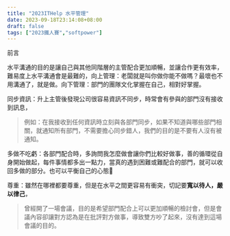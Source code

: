 ```yaml
---
title: "2023ITHelp 水平管理"
date: 2023-09-18T23:14:08+08:00
draft: false
tags: ["2023鐵人賽","softpower"]
---
```


前言

水平溝通的目的是讓自己與其他同階層的主管配合更加順暢，並讓合作更有效率，難易度上水平溝通會是最難的，向上管理：老闆就是叫你做你能不做嗎？最壞也不用溝通了，就是做。向下管理：部門的團隊文化掌握在自己，相對好掌握。

同步資訊：升上主管後發現公司很容易資訊不同步，時常會有參與的部門沒有接收到訊息，

> 例如：在我接收到任何資訊時立刻與各部門同步，如果不知道與哪些部門相關，就通知所有部門，不需要擔心同步錯人，我們的目的是不要有人沒有被通知。

多做不吃虧：各部門配合時，多詢問我怎麼做會讓你們比較好做事，善的循環從自身開始做起，每件事情都多出一點力，當真的遇到困難或難配合的部門，就可以收回多做的部分。也可以平衡自己的心態🥲

尊重：雖然在哪裡都要尊重，但是在水平之間更容易有衝突，切記要**寬以待人，嚴以律己**，

> 曾經開了一場會議，目的是希望部門配合上可以更加順暢的檢討會，但是會議內容卻讓對方認為是在批評對方做事，導致雙方吵了起來，沒有達到這場會議的目的。